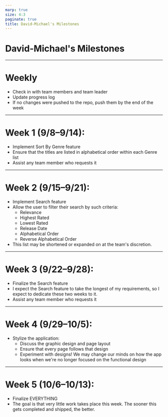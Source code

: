 ```yaml
---
marp: true
size: 4:3
paginate: true
title: David-Michael's Milestones
---
```

# David-Michael's Milestones
---
# Weekly
- Check in with team members and team leader
- Update progress log
- If no changes were pushed to the repo, push them by the end of the week
---
# Week 1 (9/8–9/14):
- Implement Sort By Genre feature
- Ensure that the titles are listed in alphabetical order within each Genre list
- Assist any team member who requests it
---
# Week 2 (9/15–9/21):
- Implement Search feature
- Allow the user to filter their search by such criteria: 
  - Relevance   
  - Highest Rated
  - Lowest Rated
  - Release Date
  - Alphabetical Order
  - Reverse Alphabetical Order
- This list may be shortened or expanded on at the team's discretion.
---
# Week 3 (9/22–9/28):
- Finalize the Search feature
- I expect the Search feature to take the longest of my requirements, so I expect to dedicate these two weeks to it.
- Assist any team member who requests it
---
# Week 4 (9/29–10/5):
- Stylize the application:
  - Discuss the graphic design and page layout
  - Ensure that every page follows that design
  - Experiment with designs! We may change our minds on how the app looks when we're no longer focused on the functional design
---
# Week 5 (10/6–10/13):
- Finalize EVERYTHING
- The goal is that very little work takes place this week. The sooner this gets completed and shipped, the better.